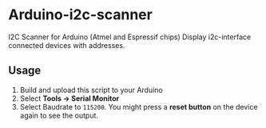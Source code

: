 # Arduino-i2c-scanner
I2C Scanner for Arduino (Atmel and Espressif chips)
Display i2c-interface connected devices with addresses.

## Usage
1. Build and upload this script to your Arduino
2. Select **Tools -> Serial Monitor**
3. Select Baudrate to ```115200```. You might press a **reset button** on the device again to see the output.
